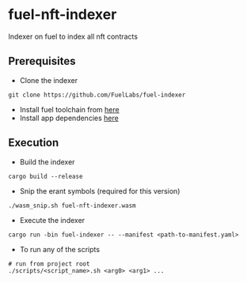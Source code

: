 # fuel-nft-indexer
Indexer on fuel to index all nft contracts

## Prerequisites

- Clone the indexer 
```
git clone https://github.com/FuelLabs/fuel-indexer
```

- Install fuel toolchain from [here](https://fuellabs.github.io/fuel-indexer/master/getting-started/system-dependencies.html#system-requirements)
- Install app dependencies [here](https://fuellabs.github.io/fuel-indexer/master/getting-started/application-dependencies.html#application-dependencies)

## Execution

- Build the indexer
```
cargo build --release
```

- Snip the erant symbols (required for this version)
```
./wasm_snip.sh fuel-nft-indexer.wasm
```

- Execute the indexer
```
cargo run -bin fuel-indexer -- --manifest <path-to-manifest.yaml>
```

- To run any of the scripts
```
# run from project root
./scripts/<script_name>.sh <arg0> <arg1> ...
```